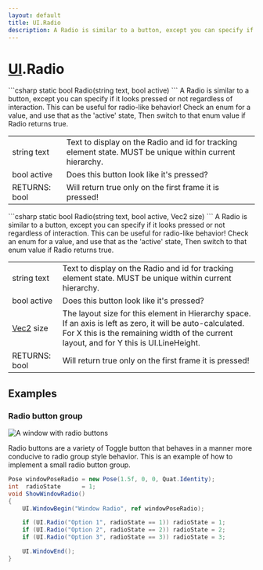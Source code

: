 ```yaml
---
layout: default
title: UI.Radio
description: A Radio is similar to a button, except you can specify if it looks pressed or not regardless of interaction. This can be useful for radio-like behavior! Check an enum for a value, and use that as the 'active' state, Then switch to that enum value if Radio returns true.
---
```

# [UI]({{site.url}}/Pages/StereoKit/UI.html).Radio

<div class='signature' markdown='1'>
```csharp
static bool Radio(string text, bool active)
```
A Radio is similar to a button, except you can specify if
it looks pressed or not regardless of interaction. This can be
useful for radio-like behavior! Check an enum for a value, and use
that as the 'active' state, Then switch to that enum value if Radio
returns true.
</div>

|  |  |
|--|--|
|string text|Text to display on the Radio and id for             tracking element state. MUST be unique within current hierarchy.|
|bool active|Does this button look like it's pressed?|
|RETURNS: bool|Will return true only on the first frame it is pressed!|

<div class='signature' markdown='1'>
```csharp
static bool Radio(string text, bool active, Vec2 size)
```
A Radio is similar to a button, except you can specify if
it looks pressed or not regardless of interaction. This can be
useful for radio-like behavior! Check an enum for a value, and use
that as the 'active' state, Then switch to that enum value if Radio
returns true.
</div>

|  |  |
|--|--|
|string text|Text to display on the Radio and id for             tracking element state. MUST be unique within current hierarchy.|
|bool active|Does this button look like it's pressed?|
|[Vec2]({{site.url}}/Pages/StereoKit/Vec2.html) size|The layout size for this element in Hierarchy             space. If an axis is left as zero, it will be auto-calculated. For             X this is the remaining width of the current layout, and for Y this             is UI.LineHeight.|
|RETURNS: bool|Will return true only on the first frame it is pressed!|





## Examples

### Radio button group

![A window with radio buttons]({{site.screen_url}}/UI/RadioWindow.jpg)

Radio buttons are a variety of Toggle button that behaves in a manner
more conducive to radio group style behavior. This is an example of
how to implement a small radio button group.

```csharp
Pose windowPoseRadio = new Pose(1.5f, 0, 0, Quat.Identity);
int  radioState      = 1;
void ShowWindowRadio()
{
	UI.WindowBegin("Window Radio", ref windowPoseRadio);

	if (UI.Radio("Option 1", radioState == 1)) radioState = 1;
	if (UI.Radio("Option 2", radioState == 2)) radioState = 2;
	if (UI.Radio("Option 3", radioState == 3)) radioState = 3;

	UI.WindowEnd();
}
```

